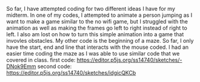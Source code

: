 So far, I have attempted coding for two different ideas I have for my midterm. In one of my codes, I attempted to animate a person jumping as I want to make a game similar to the no wifi game, but I struggled with the animation as well as making the frames go left to right instead of right to left. I also am lost on how to turn this simple animation into a game that invovles obstacles. My other code is the beginning of a maze. So far, I only have the start, end and line that interacts with the mouse coded. I had an easier time coding the maze as I was able to use similar code that we covered in class. 
first code: https://editor.p5js.org/ss14740/sketches/-DNok9Emm
second code: https://editor.p5js.org/ss14740/sketches/idgicQKCb

